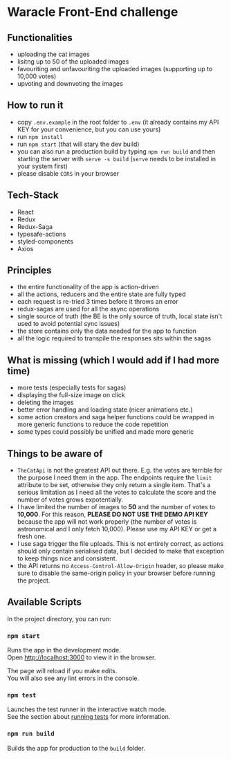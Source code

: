 # Waracle Front-End challenge

## Functionalities

- uploading the cat images
- lisitng up to 50 of the uploaded images
- favouriting and unfavouriting the uploaded images (supporting up to 10,000 votes)
- upvoting and downvoting the images

## How to run it

- copy `.env.example` in the root folder to `.env` (it already contains my API KEY for your convenience, but you can use yours)
- run `npm install`
- run `npm start` (that will stary the dev build)
- you can also run a production build by typing `npm run build` and then starting the server with `serve -s build` (`serve` needs to be installed in your system first)
- please disable `CORS` in your browser

## Tech-Stack

- React
- Redux
- Redux-Saga
- typesafe-actions
- styled-components
- Axios

## Principles

- the entire functionality of the app is action-driven
- all the actions, reducers and the entire state are fully typed
- each request is re-tried 3 times before it throws an error
- redux-sagas are used for all the async operations
- single source of truth (the BE is the only source of truth, local state isn't used to avoid potential sync issues)
- the store contains only the data needed for the app to function
- all the logic required to transpile the responses sits within the sagas

## What is missing (which I would add if I had more time)

- more tests (especially tests for sagas)
- displaying the full-size image on click
- deleting the images
- better error handling and loading state (nicer animations etc.)
- some action creators and saga helper functions could be wrapped in more generic functions to reduce the code repetition
- some types could possibly be unified and made more generic
  
## Things to be aware of

- `TheCatApi` is not the greatest API out there. E.g. the votes are terrible for the purpose I need them in the app. The endpoints require the `limit` attribute to be set, otherwise they only return a single item. That's a serious limitation as I need all the votes to calculate the score and the number of votes grows expotentially.
- I have limited the number of images to **50** and the number of votes to **10,000**. For this reason, **PLEASE DO NOT USE THE DEMO API KEY** because the app will not work properly (the number of votes is astronomical and I only fetch 10,000). Please use my API KEY or get a fresh one.
- I use saga trigger the file uploads. This is not entirely correct, as actions should only contain serialised data, but I decided to make that exception to keep things nice and consistent.
- the API returns no `Access-Control-Allow-Origin` header, so please make sure to disable the same-origin policy in your browser before running the project.

## Available Scripts

In the project directory, you can run:

### `npm start`

Runs the app in the development mode.<br />
Open [http://localhost:3000](http://localhost:3000) to view it in the browser.

The page will reload if you make edits.<br />
You will also see any lint errors in the console.

### `npm test`

Launches the test runner in the interactive watch mode.<br />
See the section about [running tests](https://facebook.github.io/create-react-app/docs/running-tests) for more information.

### `npm run build`

Builds the app for production to the `build` folder.<br />

